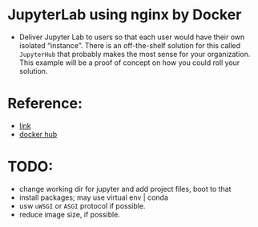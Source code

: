 # JupyterLab using nginx by Docker

- Deliver Jupyter Lab to users so that each user would have their own isolated “instance”. There is an off-the-shelf solution for this called `JupyterHub` that probably makes the most sense for your organization. This example will be a proof of concept on how you could roll your solution.

# Reference:

- [link](https://alex-jacobs.com/posts/jupyterlab2/)
- [docker hub](https://hub.docker.com/r/tiangolo/uwsgi-nginx/)

# TODO:

- change working dir for jupyter and add project files, boot to that
- install packages; may use virtual env | conda
- usw `uWSGI` or `ASGI` protocol if possible.
- reduce image size, if possible.